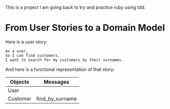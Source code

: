 This is a project I am going back to try and practice ruby using tdd. 

# From User Stories to a Domain Model

Here is a user story:

```
As a user, 
So I can find customers,
I want to search for my customers by their surnames.
```

And here is a functional representation of that story:

Objects  | Messages
------------- | -------------
User  | 
Customer  | find_by_surname